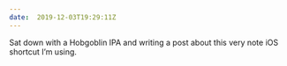 ```yaml
---
date:  2019-12-03T19:29:11Z
---
```

Sat down with a Hobgoblin IPA and writing a post about this very note iOS shortcut I’m using. 

